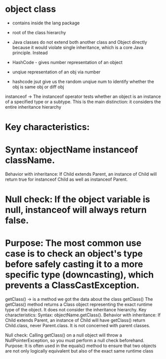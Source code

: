 # object class

- contains inside the lang package
- root of the class hierarchy

- Java classes do not extend both another class and Object directly because it would violate single inheritance, which is a core Java principle. Instead


- HashCode - gives number representation of an object
- unqiue representation of an obj via number
- hashcode jsut give us the random unqiue num to identify whether the obj is same obj or diff obj


instanceof ->
The instanceof operator tests whether an object is an instance of a specified type or a subtype. This is the main distinction: it considers the entire inheritance hierarchy

# Key characteristics:
# Syntax: objectName instanceof className.
Behavior with inheritance: If Child extends Parent, an instance of Child will return true for instanceof Child as well as instanceof Parent.
# Null check: If the object variable is null, instanceof will always return false.
# Purpose: The most common use case is to check an object's type before safely casting it to a more specific type (downcasting), which prevents a ClassCastException. 

getClass() 
-> is a method we got the data about the class
getClass()
The getClass() method returns a Class object representing the exact runtime type of the object. It does not consider the inheritance hierarchy. 
Key characteristics:
Syntax: objectName.getClass().
Behavior with inheritance: If Child extends Parent, an instance of Child will have getClass() return Child.class, never Parent.class. It is not concerned with parent classes.

Null check: Calling getClass() on a null object will throw a NullPointerException, so you must perform a null check beforehand.
Purpose: It is often used in the equals() method to ensure that two objects are not only logically equivalent but also of the exact same runtime class